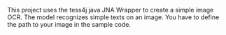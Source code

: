 This project uses the tess4j java JNA Wrapper to create a simple image OCR. The model recognizes simple texts on an image.
You have to define the path to your image in the sample code.
